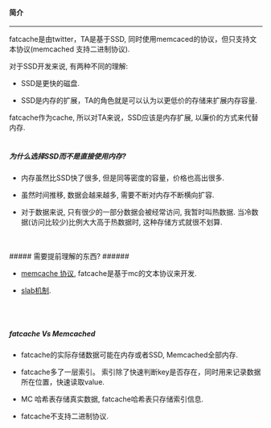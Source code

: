 #### 简介 ####

------------------

fatcache是由twitter，TA是基于SSD, 同时使用memcaced的协议，但只支持文本协议(memcached 支持二进制协议).
  
  

对于SSD开发来说, 有两种不同的理解:

*   SSD是更快的磁盘.

*   SSD是内存的扩展，TA的角色就是可以认为以更低价的存储来扩展内存容量.

fatcache作为cache, 所以对TA来说，SSD应该是内存扩展, 以廉价的方式来代替内存.
<br />
<br />
##### 为什么选择SSD而不是直接使用内存? #####

*   内存虽然比SSD快了很多, 但是同等密度的容量，价格也高出很多.

*   虽然时间推移, 数据会越来越多, 需要不断对内存不断横向扩容.

*   对于数据来说, 只有很少的一部分数据会被经常访问, 我暂时叫热数据.
    当冷数据(访问比较少)比例大大高于热数据时, 这种存储方式就很不划算.
<br />
<br />
##### 需要提前理解的东西? ######

*  [memcache 协议](https://github.com/memcached/memcached/blob/master/doc/protocol.txt), fatcache是基于mc的文本协议来开发.

*  [slab机制](http://en.wikipedia.org/wiki/Slab_allocation). 

<br />
<br />

##### fatcache Vs Memcached #####

*   fatcache的实际存储数据可能在内存或者SSD, Memcached全部内存.
  
*   fatcache多了一层索引。 索引除了快速判断key是否存在，同时用来记录数据所在位置，快速读取value.
  
*   MC 哈希表存储真实数据, fatcache哈希表只存储索引信息.
  
*   fatcache不支持二进制协议.

